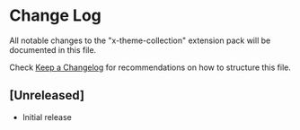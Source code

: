 # Change Log

All notable changes to the "x-theme-collection" extension pack will be documented in this file.

Check [Keep a Changelog](http://keepachangelog.com/) for recommendations on how to structure this file.

## [Unreleased]

- Initial release
